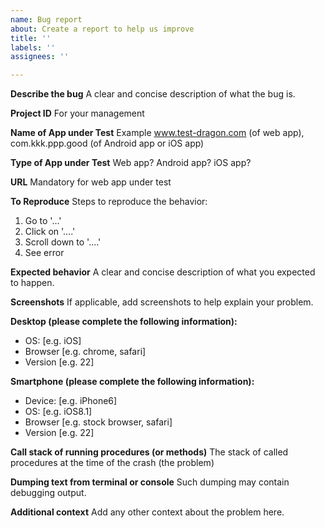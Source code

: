 ```yaml
---
name: Bug report
about: Create a report to help us improve
title: ''
labels: ''
assignees: ''

---
```


**Describe the bug**
A clear and concise description of what the bug is.

**Project ID** 
For your management

**Name of App under Test**
Example www.test-dragon.com (of web app), com.kkk.ppp.good (of Android app or iOS app)

**Type of App under Test**
Web app?  Android app? iOS app?

**URL**
Mandatory for web app under test

**To Reproduce**
Steps to reproduce the behavior:
1. Go to '...'
2. Click on '....'
3. Scroll down to '....'
4. See error

**Expected behavior**
A clear and concise description of what you expected to happen.

**Screenshots**
If applicable, add screenshots to help explain your problem.

**Desktop (please complete the following information):**
 - OS: [e.g. iOS]
 - Browser [e.g. chrome, safari]
 - Version [e.g. 22]

**Smartphone (please complete the following information):**
 - Device: [e.g. iPhone6]
 - OS: [e.g. iOS8.1]
 - Browser [e.g. stock browser, safari]
 - Version [e.g. 22]

**Call stack of running procedures (or methods)** 
The stack of called procedures at the time of the crash (the problem) 

**Dumping text from terminal or console** 
Such dumping may contain debugging output. 

**Additional context**
Add any other context about the problem here.
